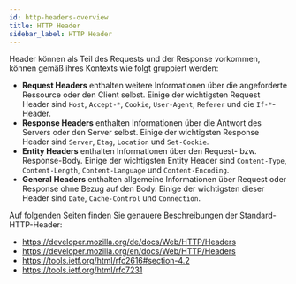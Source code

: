 ```yaml
---
id: http-headers-overview
title: HTTP Header
sidebar_label: HTTP Header
---
```


Header können als Teil des Requests und der Response vorkommen, können gemäß ihres Kontexts wie folgt gruppiert werden:
- **Request Headers** enthalten weitere Informationen über die angeforderte Ressource oder den Client selbst. Einige der wichtigsten Request Header sind `Host`, `Accept-*`, `Cookie`, `User-Agent`, `Referer` und die `If-*`-Header.
- **Response Headers** enthalten Informationen über die Antwort des Servers oder den Server selbst. Einige der wichtigsten Response Header sind `Server`, `Etag`, `Location` und `Set-Cookie`. 
- **Entity Headers** enthalten Informationen über den Request- bzw. Response-Body. Einige der wichtigsten Entity Header sind `Content-Type`, `Content-Length`, `Content-Language` und `Content-Encoding`.
- **General Headers** enthalten allgemeine Informationen über Request oder Response ohne Bezug auf den Body. Einige der wichtigsten dieser Header sind `Date`, `Cache-Control` und `Connection`.

Auf folgenden Seiten finden Sie genauere Beschreibungen der Standard-HTTP-Header: 
- https://developer.mozilla.org/de/docs/Web/HTTP/Headers
- https://developer.mozilla.org/en/docs/Web/HTTP/Headers
- https://tools.ietf.org/html/rfc2616#section-4.2
- https://tools.ietf.org/html/rfc7231